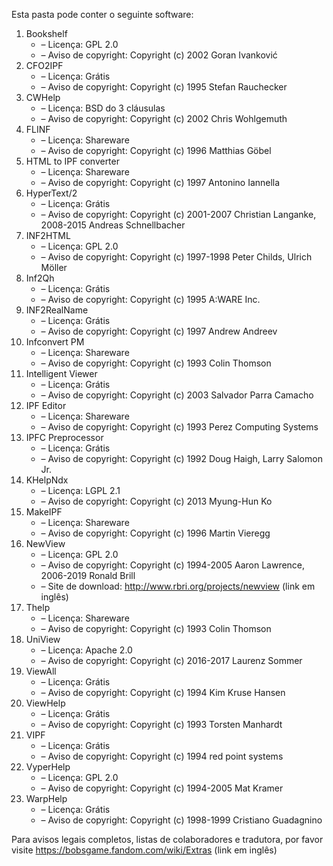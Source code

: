 ﻿Esta pasta pode conter o seguinte software:

1. Bookshelf
   - – Licença: GPL 2.0
   - – Aviso de copyright: Copyright (c) 2002 Goran Ivanković
2. CFO2IPF
   - – Licença: Grátis
   - – Aviso de copyright: Copyright (c) 1995 Stefan Rauchecker
3. CWHelp
   - – Licença: BSD do 3 cláusulas
   - – Aviso de copyright: Copyright (c) 2002 Chris Wohlgemuth
4. FLINF
   - – Licença: Shareware
   - – Aviso de copyright: Copyright (c) 1996 Matthias Göbel
5. HTML to IPF converter
   - – Licença: Shareware
   - – Aviso de copyright: Copyright (c) 1997 Antonino Iannella
6. HyperText/2
   - – Licença: Grátis
   - – Aviso de copyright: Copyright (c) 2001-2007 Christian Langanke, 2008-2015 Andreas Schnellbacher
7. INF2HTML
   - – Licença: GPL 2.0
   - – Aviso de copyright: Copyright (c) 1997-1998 Peter Childs, Ulrich Möller
8. Inf2Qh
   - – Licença: Grátis
   - – Aviso de copyright: Copyright (c) 1995 A:WARE Inc.
9. INF2RealName
   - – Licença: Grátis
   - – Aviso de copyright: Copyright (c) 1997 Andrew Andreev
10. Infconvert PM
    - – Licença: Shareware
    - – Aviso de copyright: Copyright (c) 1993 Colin Thomson
11. Intelligent Viewer
    - – Licença: Grátis
    - – Aviso de copyright: Copyright (c) 2003 Salvador Parra Camacho
12. IPF Editor
    - – Licença: Shareware
    - – Aviso de copyright: Copyright (c) 1993 Perez Computing Systems
13. IPFC Preprocessor
    - – Licença: Grátis
    - – Aviso de copyright: Copyright (c) 1992 Doug Haigh, Larry Salomon Jr.
14. KHelpNdx
    - – Licença: LGPL 2.1
    - – Aviso de copyright: Copyright (c) 2013 Myung-Hun Ko
15. MakeIPF
    - – Licença: Shareware
    - – Aviso de copyright: Copyright (c) 1996 Martin Vieregg
16. NewView
    - – Licença: GPL 2.0
    - – Aviso de copyright: Copyright (c) 1994-2005 Aaron Lawrence, 2006-2019 Ronald Brill
    - – Site de download: http://www.rbri.org/projects/newview (link em inglês)
17. Thelp
    - – Licença: Shareware
    - – Aviso de copyright: Copyright (c) 1993 Colin Thomson
18. UniView
    - – Licença: Apache 2.0
    - – Aviso de copyright: Copyright (c) 2016-2017 Laurenz Sommer
19. ViewAll
    - – Licença: Grátis
    - – Aviso de copyright: Copyright (c) 1994 Kim Kruse Hansen
20. ViewHelp
    - – Licença: Grátis
    - – Aviso de copyright: Copyright (c) 1993 Torsten Manhardt
21. VIPF
    - – Licença: Grátis
    - – Aviso de copyright: Copyright (c) 1994 red point systems
22. VyperHelp
    - – Licença: GPL 2.0
    - – Aviso de copyright: Copyright (c) 1994-2005 Mat Kramer
23. WarpHelp
    - – Licença: Grátis
    - – Aviso de copyright: Copyright (c) 1998-1999 Cristiano Guadagnino

Para avisos legais completos, listas de colaboradores e tradutora, por favor visite https://bobsgame.fandom.com/wiki/Extras (link em inglês)
